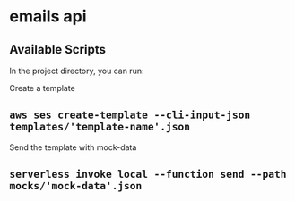 # emails api

## Available Scripts

In the project directory, you can run:

Create a template

## `aws ses create-template --cli-input-json templates/'template-name'.json`

Send the template with mock-data

## `serverless invoke local --function send --path mocks/'mock-data'.json`
